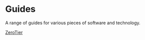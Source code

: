 # Guides

A range of guides for various pieces of software and technology.

[ZeroTier](./zerotier.html)

